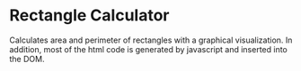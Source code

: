 # Rectangle Calculator
Calculates area and perimeter of rectangles with a graphical visualization.
In addition, most of the html code is generated by javascript and inserted into the DOM.
